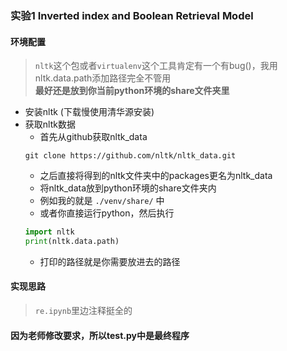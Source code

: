 ### 实验1 **Inverted index and Boolean Retrieval Model**  

#### 环境配置  
> `nltk`这个包或者`virtualenv`这个工具肯定有一个有bug()，我用nltk.data.path添加路径完全不管用    
> **最好还是放到你当前python环境的share文件夹里**  
- 安装nltk (下载慢使用清华源安装)
- 获取nltk数据
  - 首先从github获取nltk_data
  ```shell
  git clone https://github.com/nltk/nltk_data.git
  ```
  - 之后直接将得到的nltk文件夹中的packages更名为nltk_data
  - 将nltk_data放到python环境的share文件夹内  
  - 例如我的就是 `./venv/share/` 中  
  - 或者你直接运行python，然后执行
  ```python
  import nltk
  print(nltk.data.path)
  ```
  - 打印的路径就是你需要放进去的路径
#### 实现思路  
> `re.ipynb`里边注释挺全的  

#### 因为老师修改要求，所以test.py中是最终程序